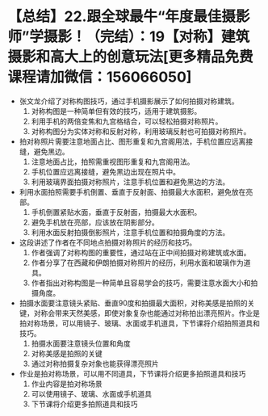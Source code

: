 # 【总结】22.跟全球最牛“年度最佳摄影师”学摄影！（完结）：19【对称】建筑摄影和高大上的创意玩法[更多精品免费课程请加微信：156066050]

-   张文龙介绍了对称构图技巧，通过手机摄影展示了如何拍摄对称建筑。 
    1.  对称构图是一种简单但有效的技巧，适用于建筑摄影。
    2.  利用手机的两倍变焦和九宫格结合，可以轻松拍摄对称照片。
    3.  对称构图分为实体对称和反射对称，利用玻璃反射也可拍摄对称照片。
-   拍对称照片需要注意地面占比、图形重复和九宫阁用法，手机位置应远离接缝，避免黑边。
    1.  注意地面占比，拍照需重视图形重复和九宫阁用法。
    2.  手机位置应远离接缝，避免黑边出现在照片中。
    3.  利用玻璃界面拍摄对称照片，注意手机位置和避免黑边的方法。
-   利用水面拍照需要手机倒置、垂直于反射面、拍摄最大水面积，避免放在亮部。
    1.  手机倒置紧贴水面，垂直于反射面，拍摄最大水面积。
    2.  避免手机放在亮部，应该放在阴影部分。
    3.  利用水面反射拍摄倒影照片，注意手机位置和拍摄角度的方法。
-   这段讲述了作者在不同地点拍摄对称照片的经历和技巧。
    1.  作者强调了对称构图的重要性，通过站在正中间拍摄对称建筑或水面。
    2.  作者分享了在西藏和伊朗拍摄对称照片的经历，利用水面和玻璃作为道具。
    3.  作者指出对称构图是一种简单且容易学会的技巧，需要注意水面大小和拍摄角度。
-   拍摄水面要注意镜头紧贴、垂直90度和拍摄最大面积，对称美感是拍照的关键，对称会带来天然美感，即使对象复杂也能通过对称拍出漂亮照片。作业是拍对称场景，可以用镜子、玻璃、水面或手机道具，下节课将介绍拍照道具和技巧。
    1.  拍摄水面要注意镜头位置和角度
    2.  对称美感是拍照的关键
    3.  通过对称拍摄复杂对象也能获得漂亮照片
-   作业是拍对称场景，可以用不同道具，下节课将介绍更多拍照道具和技巧
    1.  作业内容是拍对称场景
    2.  可以使用镜子、玻璃、水面或手机道具
    3.  下节课将介绍更多拍照道具和技巧